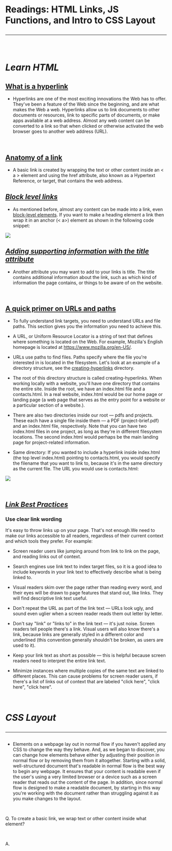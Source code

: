 # Readings: HTML Links, JS Functions, and Intro to CSS Layout <hr>


&nbsp;
&nbsp;

# ***Learn HTML***

## <ins>What is a hyperlink</ins>

- Hyperlinks are one of the most exciting innovations the Web has to offer. They've been a feature of the Web since the beginning, and are what makes the Web a web. Hyperlinks allow us to link documents to other documents or resources, link to specific parts of documents, or make apps available at a web address. Almost any web content can be converted to a link so that when clicked or otherwise activated the web browser goes to another web address (URL).

&nbsp;

## <ins> **Anatomy of a link** </ins>

- A basic link is created by wrapping the text or other content inside an < a > element and using the href attribute, also known as a Hypertext Reference, or target, that contains the web address.

## <ins>*Block level links*</ins>

- As mentioned before, almost any content can be made into a link, even [block-level elements](https://developer.mozilla.org/en-US/docs/Learn/HTML/Introduction_to_HTML/Getting_started#block_versus_inline_elements). If you want to make a heading element a link then wrap it in an anchor (< a>) element as shown in the following code snippet:

![](/Screenshot%202023-02-24%20at%202.54.28%20PM.png)

## <ins>[***Adding supporting information with the title attribute***](https://developer.mozilla.org/en-US/docs/Learn/HTML/Introduction_to_HTML/Creating_hyperlinks#adding_supporting_information_with_the_title_attribute)</ins>

- Another attribute you may want to add to your links is title. The title contains additional information about the link, such as which kind of information the page contains, or things to be aware of on the website.

&nbsp;
&nbsp;

## [A quick primer on URLs and paths](https://developer.mozilla.org/en-US/docs/Learn/HTML/Introduction_to_HTML/Creating_hyperlinks#a_quick_primer_on_urls_and_paths)

- To fully understand link targets, you need to understand URLs and file paths. This section gives you the information you need to achieve this.

- A URL, or Uniform Resource Locator is a string of text that defines where something is located on the Web. For example, Mozilla's English homepage is located at https://www.mozilla.org/en-US/.

- URLs use paths to find files. Paths specify where the file you're interested in is located in the filesystem. Let's look at an example of a directory structure, see the [creating-hyperlinks](https://github.com/mdn/learning-area/tree/main/html/introduction-to-html/creating-hyperlinks) directory.

- The root of this directory structure is called creating-hyperlinks. When working locally with a website, you'll have one directory that contains the entire site. Inside the root, we have an index.html file and a contacts.html. In a real website, index.html would be our home page or landing page (a web page that serves as the entry point for a website or a particular section of a website.).

- There are also two directories inside our root — pdfs and projects. These each have a single file inside them — a PDF (project-brief.pdf) and an index.html file, respectively. Note that you can have two index.html files in one project, as long as they're in different filesystem locations. The second index.html would perhaps be the main landing page for project-related information.

- Same directory: If you wanted to include a hyperlink inside index.html (the top level index.html) pointing to contacts.html, you would specify the filename that you want to link to, because it's in the same directory as the current file. The URL you would use is contacts.html:

![](/Screenshot%202023-02-24%20at%205.47.01%20PM.png)

&nbsp;
&nbsp;

## <ins>***Link Best Practices***</ins>

### Use clear link wording

It's easy to throw links up on your page. That's not enough.We need to make our links accessible to all readers, regardless of their current context and which tools they prefer. For example:

- Screen reader users like jumping around from link to link on the page, and reading links out of context.


- Search engines use link text to index target files, so it is a good idea to include keywords in your link text to effectively describe what is being linked to.


- Visual readers skim over the page rather than reading every word, and their eyes will be drawn to page features that stand out, like links. They will find descriptive link text useful.

- Don't repeat the URL as part of the link text — URLs look ugly, and sound even uglier when a screen reader reads them out letter by letter.


- Don't say "link" or "links to" in the link text — it's just noise. Screen readers tell people there's a link. Visual users will also know there's a link, because links are generally styled in a different color and underlined (this convention generally shouldn't be broken, as users are used to it).


- Keep your link text as short as possible — this is helpful because screen readers need to interpret the entire link text.

- Minimize instances where multiple copies of the same text are linked to different places. This can cause problems for screen reader users, if there's a list of links out of context that are labeled "click here", "click here", "click here".

&nbsp;


# ***CSS Layout*** <hr>

- Elements on a webpage lay out in normal flow if you haven't applied any CSS to change the way they behave. And, as we began to discover, you can change how elements behave either by adjusting their position in normal flow or by removing them from it altogether. Starting with a solid, well-structured document that's readable in normal flow is the best way to begin any webpage. It ensures that your content is readable even if the user's using a very limited browser or a device such as a screen reader that reads out the content of the page. In addition, since normal flow is designed to make a readable document, by starting in this way you're working with the document rather than struggling against it as you make changes to the layout.

&nbsp;

Q. To create a basic link, we wrap text or other content inside what element?

&nbsp;

A. 